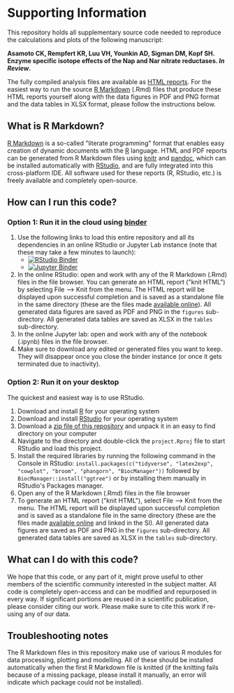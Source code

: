 # Supporting Information

This repository holds all supplementary source code needed to reproduce the calculations and plots of the following manuscript: 

**Asamoto CK, Rempfert KR, Luu VH, Younkin AD, Sigman DM, Kopf SH. Enzyme specific isotope effects of the Nap and Nar nitrate reductases. *In Review*.**

The fully compiled analysis files are available as [HTML reports](https://www.kopflab.org/2020_asamoto_et_al/). For the easiest way to run the source [R Markdown](http://rmarkdown.rstudio.com/) (.Rmd) files that produce these HTML reports yourself along with the data figures in PDF and PNG format and the data tables in XLSX format, please follow the instructions below.

## What is R Markdown?

[R Markdown](http://rmarkdown.rstudio.com/) is a so-called "literate programming" format that enables easy creation of dynamic documents with the [R](http://www.r-project.org/) language. HTML and PDF reports can be generated from R Markdown files using [knitr](http://yihui.name/knitr/) and [pandoc](http://johnmacfarlane.net/pandoc/), which can be installed automatically with [RStudio](http://www.rstudio.com/), and are fully integrated into this cross-platform IDE. All software used for these reports (R, RStudio, etc.) is freely available and completely open-source. 

## How can I run this code?

### Option 1: Run it in the cloud using [binder](https://mybinder.org/)

1. Use the following links to load this entire repository and all its dependencies in an online RStudio or Jupyter Lab instance (note that these may take a few minutes to launch):
   - [![RStudio Binder](https://img.shields.io/badge/explore%20online-in%20RStudio-blue.svg)](http://beta.mybinder.org/v2/gh/kopflab/2020_asamoto_et_al/master?urlpath=rstudio)
   - [![Jupyter Binder](https://img.shields.io/badge/explore%20online-in%20Jupyter-orange.svg)](http://beta.mybinder.org/v2/gh/kopflab/2020_asamoto_et_al/master?urlpath=lab)
1. In the online RStudio: open and work with any of the R Markdown (.Rmd) files in the file browser. You can generate an HTML report ("knit HTML") by selecting File --> Knit from the menu. The HTML report will be displayed upon successful completion and is saved as a standalone file in the same directory (these are the files made [available online](https://www.kopflab.org/2020_asamoto_et_al/)). All generated data figures are saved as PDF and PNG in the `figures` sub-directory. All generated data tables are saved as XLSX in the `tables` sub-directory.
1. In the online Jupyter lab: open and work with any of the notebook (.ipynb) files in the file browser. 
1. Make sure to download any edited or generated files you want to keep. They will disappear once you close the binder instance (or once it gets terminated due to inactivity).

### Option 2: Run it on your desktop

The quickest and easiest way is to use RStudio.

 1. Download and install [R](http://cran.rstudio.com/) for your operating system
 1. Download and install [RStudio](http://www.rstudio.com/products/rstudio/download/) for your operating system
 1. Download a [zip file of this repository](https://github.com/KopfLab/2020_asamoto_et_al/archive/master.zip) and unpack it in an easy to find directory on your computer
 1. Navigate to the directory and double-click the `project.Rproj` file to start RStudio and load this project.
 1. Install the required libraries by running the following command in the Console in RStudio: `install.packages(c("tidyverse", "latex2exp", "cowplot", "broom", "phangorn", "BiocManager"))` followed by `BiocManager::install("ggtree")` or by installing them manually in RStudio's Packages manager.
 1. Open any of the R Markdown (.Rmd) files in the file browser
 1. To generate an HTML report ("knit HTML"), select File --> Knit from the menu. The HTML report will be displayed upon successful completion and is saved as a standalone file in the same directory (these are the files made [available online](https://www.kopflab.org/2020_asamoto_et_al/) and linked in the SI). All generated data figures are saved as PDF and PNG in the `figures` sub-directory. All generated data tables are saved as XLSX in the `tables` sub-directory.
 
## What can I do with this code?

We hope that this code, or any part of it, might prove useful to other members of the scientific community interested in the subject matter. All code is completely open-access and can be modified and repurposed in every way. If significant portions are reused in a scientific publication, please consider citing our work. Please make sure to cite this work if re-using any of our data.

## Troubleshooting notes

The R Markdown files in this repository make use of various R modules for data processing, plotting and modelling. All of these should be installed automatically when the first R Markdown file is knitted (if the knitting fails because of a missing package, please install it manually, an error will indicate which package could not be installed). 
